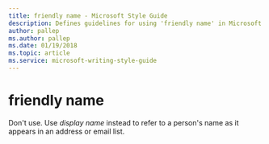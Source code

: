 ```yaml
---
title: friendly name - Microsoft Style Guide
description: Defines guidelines for using 'friendly name' in Microsoft documents, and provides an alternative examples.
author: pallep
ms.author: pallep
ms.date: 01/19/2018
ms.topic: article
ms.service: microsoft-writing-style-guide
---
```


# friendly name

Don't use. Use *display name* instead to refer to a person's name as it appears in an address or email list.
